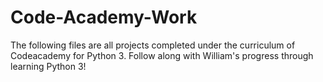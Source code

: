 # Code-Academy-Work
The following files are all projects completed under the curriculum of Codeacademy for Python 3. Follow along with William's progress through learning Python 3!
